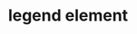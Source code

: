 ---
{
  "title": "legend element",
  "description": "The legend element represents a caption for the rest of the contents of the legend element's parent fieldset element, if any.",
  "category": "html",
  "keywords": [
    "legend element"
  ],
  "last_test_date": "2019-08-21",
  "test_results_url": "https://a11ysupport.io/tech/html/legend_element",
  "stats": {
    "dragon_win": {
      "chrome": {
        "76": "a"
      }
    },
    "jaws": {
      "chrome": {
        "76": "a"
      },
      "ie": {
        "11": "a"
      },
      "firefox": {
        "68": "a"
      }
    },
    "narrator": {
      "edge": {
        "44": "a"
      }
    },
    "nvda": {
      "chrome": {
        "76": "a"
      },
      "firefox": {
        "68": "a"
      }
    },
    "orca": {
      "firefox": {
        "69": "a"
      }
    },
    "talkback": {
      "and_chr": {
        "76": "a"
      }
    },
    "va_and": {
      "and_chr": {
        "77": "a"
      }
    },
    "vo_ios": {
      "ios_saf": {
        "12.3.1": "a"
      }
    },
    "vo_macos": {
      "safari": {
        "12.1.2": "a"
      }
    },
    "vc_macos": {
      "safari": {
        "13.0.2": "a"
      }
    },
    "vc_ios": {
      "ios_saf": {
        "13.0": "a"
      }
    },
    "wsr": {
      "edge": {
        "44": "a"
      },
      "chrome": {
        "77": "a"
      }
    }
  },
  "links": {
    "HTML spec for the legend element": "https://html.spec.whatwg.org/multipage/form-elements.html#the-legend-element",
    "HTML AAM for the legend element": "https://w3c.github.io/html-aam/#el-legend"
  }
}
---